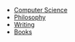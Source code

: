 <!-- docs/_sidebar.md -->

* [Computer Science](cs.md)
* [Philosophy](philosophy.md)
* [Writing](writing.md)
* [Books](books.md)

